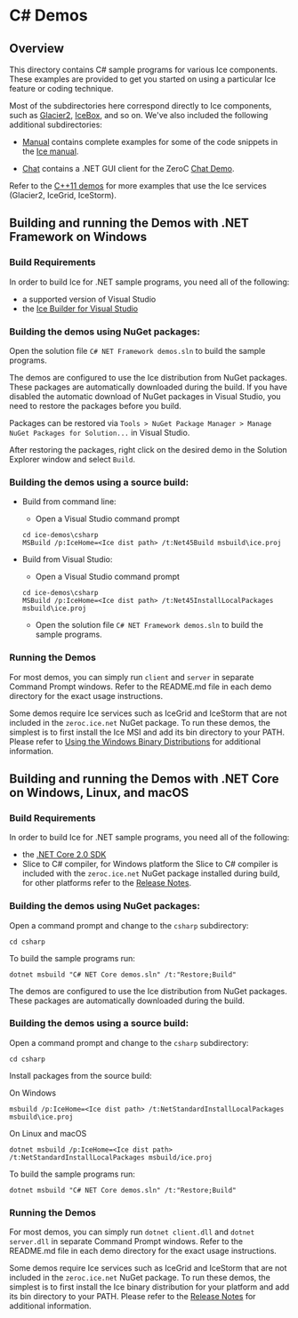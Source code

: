 # C# Demos

## Overview

This directory contains C# sample programs for various Ice components. These
examples are provided to get you started on using a particular Ice feature or
coding technique.

Most of the subdirectories here correspond directly to Ice components, such as
[Glacier2](./Glacier2), [IceBox](./IceBox), and so on. We've also included the
following additional subdirectories:

- [Manual](./Manual) contains complete examples for some of the code snippets
in the [Ice manual][1].

- [Chat](./Chat) contains a .NET GUI client for the ZeroC [Chat Demo][2].

Refer to the [C++11 demos](../cpp11) for more examples that use the Ice services
(Glacier2, IceGrid, IceStorm).

## Building and running the Demos with .NET Framework on Windows

### Build Requirements

In order to build Ice for .NET sample programs, you need all of the following:

 - a supported version of Visual Studio
 - the [Ice Builder for Visual Studio][3]

### Building the demos using NuGet packages:

Open the solution file `C# NET Framework demos.sln` to build the sample programs.

The demos are configured to use the Ice distribution from NuGet packages. These
packages are automatically downloaded during the build. If you have disabled the
automatic download of NuGet packages in Visual Studio, you need to restore the
packages before you build.

Packages can be restored via `Tools > NuGet Package Manager > Manage NuGet
Packages for Solution...` in Visual Studio.

After restoring the packages, right click on the desired demo in the Solution
Explorer window and select `Build`.

### Building the demos using a source build:

- Build from command line:
  * Open a Visual Studio command prompt
  ```
  cd ice-demos\csharp
  MSBuild /p:IceHome=<Ice dist path> /t:Net45Build msbuild\ice.proj
  ```

- Build from Visual Studio:
  * Open a Visual Studio command prompt
  ```
  cd ice-demos\csharp
  MSBuild /p:IceHome=<Ice dist path> /t:Net45InstallLocalPackages msbuild\ice.proj
  ```

  * Open the solution file `C# NET Framework demos.sln` to build the sample programs.

### Running the Demos

For most demos, you can simply run `client` and `server` in separate Command
Prompt windows.  Refer to the README.md file in each demo directory for the
exact usage instructions.

Some demos require Ice services such as IceGrid and IceStorm that are not
included in the `zeroc.ice.net` NuGet package. To run these demos, the simplest
is to first install the Ice MSI and add its bin directory to your PATH. Please
refer to [Using the Windows Binary Distributions][4] for additional information.

## Building and running the Demos with .NET Core on Windows, Linux, and macOS

### Build Requirements

In order to build Ice for .NET sample programs, you need all of the following:

 - the [.NET Core 2.0 SDK][5]
 - Slice to C# compiler, for Windows platform the Slice to C# compiler is included
   with the `zeroc.ice.net` NuGet package installed during build, for other platforms
   refer to the [Release Notes][6].

### Building the demos using NuGet packages:

Open a command prompt and change to the `csharp` subdirectory:

```
cd csharp
```

To build the sample programs run:

```
dotnet msbuild "C# NET Core demos.sln" /t:"Restore;Build"
```

The demos are configured to use the Ice distribution from NuGet packages. These
packages are automatically downloaded during the build.

### Building the demos using a source build:

Open a command prompt and change to the `csharp` subdirectory:

```
cd csharp
```

Install packages from the source build:

On Windows

```
msbuild /p:IceHome=<Ice dist path> /t:NetStandardInstallLocalPackages msbuild\ice.proj
```

On Linux and macOS

```
dotnet msbuild /p:IceHome=<Ice dist path> /t:NetStandardInstallLocalPackages msbuild/ice.proj
```

To build the sample programs run:

```
dotnet msbuild "C# NET Core demos.sln" /t:"Restore;Build"
```

### Running the Demos

For most demos, you can simply run `dotnet client.dll` and `dotnet server.dll` in
separate Command Prompt windows.  Refer to the README.md file in each demo directory
for the exact usage instructions.

Some demos require Ice services such as IceGrid and IceStorm that are not
included in the `zeroc.ice.net` NuGet package. To run these demos, the simplest
is to first install the Ice binary distribution for your platform  and add its bin
directory to your PATH. Please refer to the [Release Notes][6] for additional information.

[1]: https://doc.zeroc.com/display/Ice37/Ice+Manual
[2]: https://zeroc.com/chat/index.html
[3]: https://github.com/zeroc-ice/ice-builder-visualstudio
[4]: https://doc.zeroc.com/display/Rel/Using+the+Windows+Binary+Distributions+for+Ice+3.7.1
[5]: https://www.microsoft.com/net/download/windows
[6]: https://doc.zeroc.com/display/Ice37/Ice+Release+Notes

